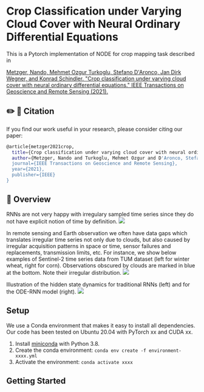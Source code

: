 
# Crop Classification under Varying Cloud Cover with Neural Ordinary Differential Equations

This is a Pytorch implementation of NODE for crop mapping task described in

[Metzger, Nando, Mehmet Ozgur Turkoglu, Stefano D'Aronco, Jan Dirk Wegner, and Konrad Schindler. "Crop classification under varying cloud cover with neural ordinary differential equations." IEEE Transactions on Geoscience and Remote Sensing (2021).](https://arxiv.org/pdf/2012.02542.pdf)

## ✏️ 📄 Citation

If you find our work useful in your research, please consider citing our paper:

```bash
@article{metzger2021crop,
  title={Crop classification under varying cloud cover with neural ordinary differential equations},
  author={Metzger, Nando and Turkoglu, Mehmet Ozgur and D'Aronco, Stefano and Wegner, Jan Dirk and Schindler, Konrad},
  journal={IEEE Transactions on Geoscience and Remote Sensing},
  year={2021},
  publisher={IEEE}
}
```

## 🌌 Overview
RNNs are not very happy with irregulary sampled time series since they do not have explicit notion of time by definition.
<img src="https://github.com/nandometzger/ODEcrop/blob/master/assets/seq.png">

In remote sensing and Earth observation we often have data gaps which translates irregular time series not only due to clouds, but also caused by irregular acquisition patterns in space or time, sensor failures and replacements, transmission limits, etc. For instance, we show below examples of Sentinel-2 time series data from TUM dataset (left for winter wheat, right for corn). Observations obscured
by clouds are marked in blue at the bottom. Note their irregular distribution.
<img src="https://github.com/nandometzger/ODEcrop/blob/master/assets/tum.png">

Illustration of the hidden state dynamics for traditional RNNs (left) and for the ODE-RNN model (right).
<img src="https://github.com/nandometzger/ODEcrop/blob/master/assets/rnn_node.png">


## Setup
We use a Conda environment that makes it easy to install all dependencies. Our code has been tested on Ubuntu 20.04 with PyTorch xx and CUDA xx.

1. Install [miniconda](https://docs.conda.io/en/latest/miniconda.html) with Python 3.8.
2. Create the conda environment: ```conda env create -f environment-xxxx.yml```
3. Activate the environment: ```conda activate xxxx```

## Getting Started
